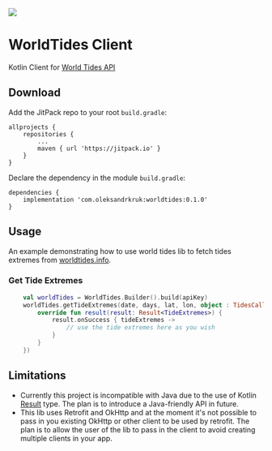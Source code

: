 [![](https://jitpack.io/v/com.oleksandrkruk/worldtides.svg)](https://jitpack.io/#com.oleksandrkruk/worldtides)

# WorldTides Client
Kotlin Client for [World Tides API](https://www.worldtides.info/apidocs)

## Download

Add the JitPack repo to your root `build.gradle`:

```
allprojects {
    repositories {
        ...
        maven { url 'https://jitpack.io' }
    }
}
```

Declare the dependency in the module `build.gradle`:

```
dependencies {
    implementation 'com.oleksandrkruk:worldtides:0.1.0'
}
```

## Usage

An example demonstrating how to use world tides lib to fetch tides extremes from [worldtides.info](https://www.worldtides.info/apidocs).

### Get Tide Extremes

```Kotlin
    val worldTides = WorldTides.Builder().build(apiKey)
    worldTides.getTideExtremes(date, days, lat, lon, object : TidesCallback {
        override fun result(result: Result<TideExtremes>) {
            result.onSuccess { tideExtremes ->
                // use the tide extremes here as you wish
            }
        }
    })
```

## Limitations

- Currently this project is incompatible with Java due to the use of Kotlin [Result](https://kotlinlang.org/api/latest/jvm/stdlib/kotlin/-result/) type.
The plan is to introduce a Java-friendly API in future.
- This lib uses Retrofit and OkHttp and at the moment it's not possible to pass in you existing OkHttp or other client
to be used by retrofit. The plan is to allow the user of the lib to pass in the client to avoid creating multiple
clients in your app.
